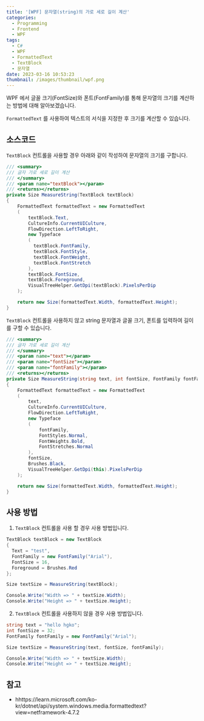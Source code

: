 ```yaml
---
title: '[WPF] 문자열(string)의 가로 세로 길이 계산'
categories:
  - Programming
  - Frontend
  - WPF
tags:
  - C#
  - WPF
  - FormattedText
  - TextBlock
  - 문자열
date: 2023-03-16 10:53:23
thumbnail: /images/thumbnail/wpf.png
---
```


WPF 에서 글꼴 크기(FontSize)와 폰트(FontFamily)를 통해 문자열의 크기를 계산하는 방법에 대해 알아보겠습니다.

`FormattedText` 를 사용하여 텍스트의 서식을 지정한 후 크기를 계산할 수 있습니다.

## 소스코드

`TextBlock` 컨트롤을 사용할 경우 아래와 같이 작성하여 문자열의 크기를 구합니다.

```cs
/// <summary>
/// 글자 가로 세로 길이 계산
/// </summary>
/// <param name="textBlock"></param>
/// <returns></returns>
private Size MeasureString(TextBlock textBlock)
{
    FormattedText formattedText = new FormattedText
    (
        textBlock.Text,
        CultureInfo.CurrentUICulture,
        FlowDirection.LeftToRight,
        new Typeface
        (
          textBlock.FontFamily,
          textBlock.FontStyle,
          textBlock.FontWeight,
          textBlock.FontStretch
        ),
        textBlock.FontSize,
        textBlock.Foreground,
        VisualTreeHelper.GetDpi(textBlock).PixelsPerDip
    );

    return new Size(formattedText.Width, formattedText.Height);
}
```

`TextBlock` 컨트롤을 사용하지 않고 string 문자열과 글꼴 크기, 폰트를 입력하여 길이를 구할 수 있습니다.

```cs
/// <summary>
/// 글자 가로 세로 길이 계산
/// </summary>
/// <param name="text"></param>
/// <param name="fontSize"></param>
/// <param name="fontFamily"></param>
/// <returns></returns>
private Size MeasureString(string text, int fontSize, FontFamily fontFamily)
{
    FormattedText formattedText = new FormattedText
    (
        text,
        CultureInfo.CurrentUICulture,
        FlowDirection.LeftToRight,
        new Typeface
        (
            fontFamily,
            FontStyles.Normal,
            FontWeights.Bold,
            FontStretches.Normal
        ),
        fontSize,
        Brushes.Black,
        VisualTreeHelper.GetDpi(this).PixelsPerDip
    );

    return new Size(formattedText.Width, formattedText.Height);
}
```

## 사용 방법

1. `TextBlock` 컨트롤을 사용 할 경우 사용 방법입니다.

```cs
TextBlock textBlock = new TextBlock
{
  Text = "test",
  FontFamily = new FontFamily("Arial"),
  FontSize = 16,
  Foreground = Brushes.Red
};

Size textSize = MeasureString(textBlock);

Console.Write("Width => " + textSize.Width);
Console.Write("Height => " + textSize.Height);
```

2. `TextBlock` 컨트롤을 사용하지 않을 경우 사용 방법입니다.

```cs
string text = "hello hgko";
int fontSize = 32;
FontFamily fontFamily = new FontFamily("Arial");

Size textSize = MeasureString(text, fontSize, fontFamily);

Console.Write("Width => " + textSize.Width);
Console.Write("Height => " + textSize.Height);
```

## 참고

- hhttps://learn.microsoft.com/ko-kr/dotnet/api/system.windows.media.formattedtext?view=netframework-4.7.2
